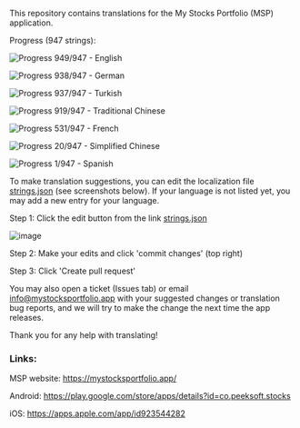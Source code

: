 This repository contains translations for the My Stocks Portfolio (MSP) application.

Progress (947 strings):

![Progress](https://progress-bar.dev/100?title=en&width=120) 949/947 - English

![Progress](https://progress-bar.dev/99?title=de&width=120) 938/947 - German

![Progress](https://progress-bar.dev/99?title=tr&width=120) 937/947 - Turkish

![Progress](https://progress-bar.dev/97?title=zh-Hant-TW&width=120) 919/947 - Traditional Chinese

![Progress](https://progress-bar.dev/56?title=fr&width=120) 531/947 - French

![Progress](https://progress-bar.dev/2?title=zh&width=120) 20/947 - Simplified Chinese

![Progress](https://progress-bar.dev/0?title=es&width=120) 1/947 - Spanish

To make translation suggestions, you can edit the localization file [strings.json](https://github.com/mystocksportfolio/translations/blob/main/strings.json) (see screenshots below). If your language is not listed yet, you may add a new entry for your language.

Step 1: Click the edit button from the link [strings.json](https://github.com/mystocksportfolio/translations/blob/main/strings.json)

![image](https://github.com/mystocksportfolio/translations/assets/1884422/d9ffa189-0829-443c-b6ed-9b4b1b10d973)

Step 2: Make your edits and click 'commit changes' (top right)

Step 3: Click 'Create pull request'


You may also open a ticket (Issues tab) or email info@mystocksportfolio.app with your suggested changes or translation bug reports, and we will try to make the change the next time the app releases.

Thank you for any help with translating!

### Links:

MSP website: https://mystocksportfolio.app/

Android: https://play.google.com/store/apps/details?id=co.peeksoft.stocks

iOS: https://apps.apple.com/app/id923544282
